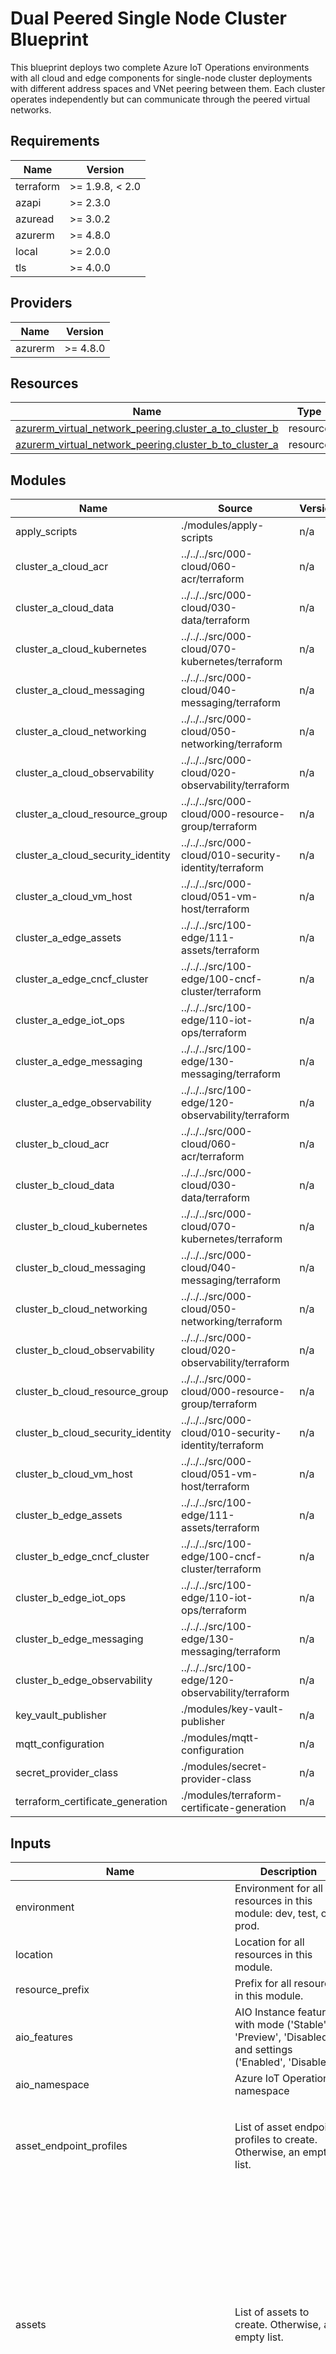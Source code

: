 <!-- BEGIN_TF_DOCS -->
<!-- markdown-table-prettify-ignore-start -->
# Dual Peered Single Node Cluster Blueprint

This blueprint deploys two complete Azure IoT Operations environments with all cloud and edge components
for single-node cluster deployments with different address spaces and VNet peering between them.
Each cluster operates independently but can communicate through the peered virtual networks.

## Requirements

| Name | Version |
|------|---------|
| terraform | >= 1.9.8, < 2.0 |
| azapi | >= 2.3.0 |
| azuread | >= 3.0.2 |
| azurerm | >= 4.8.0 |
| local | >= 2.0.0 |
| tls | >= 4.0.0 |

## Providers

| Name | Version |
|------|---------|
| azurerm | >= 4.8.0 |

## Resources

| Name | Type |
|------|------|
| [azurerm_virtual_network_peering.cluster_a_to_cluster_b](https://registry.terraform.io/providers/hashicorp/azurerm/latest/docs/resources/virtual_network_peering) | resource |
| [azurerm_virtual_network_peering.cluster_b_to_cluster_a](https://registry.terraform.io/providers/hashicorp/azurerm/latest/docs/resources/virtual_network_peering) | resource |

## Modules

| Name | Source | Version |
|------|--------|---------|
| apply\_scripts | ./modules/apply-scripts | n/a |
| cluster\_a\_cloud\_acr | ../../../src/000-cloud/060-acr/terraform | n/a |
| cluster\_a\_cloud\_data | ../../../src/000-cloud/030-data/terraform | n/a |
| cluster\_a\_cloud\_kubernetes | ../../../src/000-cloud/070-kubernetes/terraform | n/a |
| cluster\_a\_cloud\_messaging | ../../../src/000-cloud/040-messaging/terraform | n/a |
| cluster\_a\_cloud\_networking | ../../../src/000-cloud/050-networking/terraform | n/a |
| cluster\_a\_cloud\_observability | ../../../src/000-cloud/020-observability/terraform | n/a |
| cluster\_a\_cloud\_resource\_group | ../../../src/000-cloud/000-resource-group/terraform | n/a |
| cluster\_a\_cloud\_security\_identity | ../../../src/000-cloud/010-security-identity/terraform | n/a |
| cluster\_a\_cloud\_vm\_host | ../../../src/000-cloud/051-vm-host/terraform | n/a |
| cluster\_a\_edge\_assets | ../../../src/100-edge/111-assets/terraform | n/a |
| cluster\_a\_edge\_cncf\_cluster | ../../../src/100-edge/100-cncf-cluster/terraform | n/a |
| cluster\_a\_edge\_iot\_ops | ../../../src/100-edge/110-iot-ops/terraform | n/a |
| cluster\_a\_edge\_messaging | ../../../src/100-edge/130-messaging/terraform | n/a |
| cluster\_a\_edge\_observability | ../../../src/100-edge/120-observability/terraform | n/a |
| cluster\_b\_cloud\_acr | ../../../src/000-cloud/060-acr/terraform | n/a |
| cluster\_b\_cloud\_data | ../../../src/000-cloud/030-data/terraform | n/a |
| cluster\_b\_cloud\_kubernetes | ../../../src/000-cloud/070-kubernetes/terraform | n/a |
| cluster\_b\_cloud\_messaging | ../../../src/000-cloud/040-messaging/terraform | n/a |
| cluster\_b\_cloud\_networking | ../../../src/000-cloud/050-networking/terraform | n/a |
| cluster\_b\_cloud\_observability | ../../../src/000-cloud/020-observability/terraform | n/a |
| cluster\_b\_cloud\_resource\_group | ../../../src/000-cloud/000-resource-group/terraform | n/a |
| cluster\_b\_cloud\_security\_identity | ../../../src/000-cloud/010-security-identity/terraform | n/a |
| cluster\_b\_cloud\_vm\_host | ../../../src/000-cloud/051-vm-host/terraform | n/a |
| cluster\_b\_edge\_assets | ../../../src/100-edge/111-assets/terraform | n/a |
| cluster\_b\_edge\_cncf\_cluster | ../../../src/100-edge/100-cncf-cluster/terraform | n/a |
| cluster\_b\_edge\_iot\_ops | ../../../src/100-edge/110-iot-ops/terraform | n/a |
| cluster\_b\_edge\_messaging | ../../../src/100-edge/130-messaging/terraform | n/a |
| cluster\_b\_edge\_observability | ../../../src/100-edge/120-observability/terraform | n/a |
| key\_vault\_publisher | ./modules/key-vault-publisher | n/a |
| mqtt\_configuration | ./modules/mqtt-configuration | n/a |
| secret\_provider\_class | ./modules/secret-provider-class | n/a |
| terraform\_certificate\_generation | ./modules/terraform-certificate-generation | n/a |

## Inputs

| Name | Description | Type | Default | Required |
|------|-------------|------|---------|:--------:|
| environment | Environment for all resources in this module: dev, test, or prod. | `string` | n/a | yes |
| location | Location for all resources in this module. | `string` | n/a | yes |
| resource\_prefix | Prefix for all resources in this module. | `string` | n/a | yes |
| aio\_features | AIO Instance features with mode ('Stable', 'Preview', 'Disabled') and settings ('Enabled', 'Disabled'). | ```map(object({ mode = optional(string) settings = optional(map(string)) }))``` | `null` | no |
| aio\_namespace | Azure IoT Operations namespace | `string` | `"azure-iot-operations"` | no |
| asset\_endpoint\_profiles | List of asset endpoint profiles to create. Otherwise, an empty list. | ```list(object({ name = string target_address = string endpoint_profile_type = optional(string) method = optional(string) should_enable_opc_asset_discovery = optional(bool) opc_additional_config_string = optional(string) }))``` | `[]` | no |
| assets | List of assets to create. Otherwise, an empty list. | ```list(object({ asset_endpoint_profile_ref = string datasets = optional(list(object({ data_points = list(object({ data_point_configuration = optional(string) data_source = string name = string observability_mode = optional(string) })) name = string })), []) default_datasets_configuration = optional(string) description = optional(string) display_name = optional(string) documentation_uri = optional(string) enabled = optional(bool) hardware_revision = optional(string) manufacturer = optional(string) manufacturer_uri = optional(string) model = optional(string) name = string product_code = optional(string) serial_number = optional(string) software_revision = optional(string) }))``` | `[]` | no |
| cluster\_a\_subnet\_address\_prefixes\_acr | Address prefixes for the ACR subnet. | `list(string)` | ```[ "10.1.2.0/24" ]``` | no |
| cluster\_a\_subnet\_address\_prefixes\_aks | Address prefixes for the AKS subnet. | `list(string)` | ```[ "10.1.3.0/24" ]``` | no |
| cluster\_a\_subnet\_address\_prefixes\_aks\_pod | Address prefixes for the AKS pod subnet. | `list(string)` | ```[ "10.1.4.0/24" ]``` | no |
| cluster\_a\_virtual\_network\_config | Configuration for Cluster A virtual network including address space and subnet prefix. | ```object({ address_space = string subnet_address_prefix = string })``` | ```{ "address_space": "10.1.0.0/16", "subnet_address_prefix": "10.1.1.0/24" }``` | no |
| cluster\_b\_subnet\_address\_prefixes\_acr | Address prefixes for the ACR subnet. | `list(string)` | ```[ "10.2.2.0/24" ]``` | no |
| cluster\_b\_subnet\_address\_prefixes\_aks | Address prefixes for the AKS subnet. | `list(string)` | ```[ "10.2.3.0/24" ]``` | no |
| cluster\_b\_subnet\_address\_prefixes\_aks\_pod | Address prefixes for the AKS pod subnet. | `list(string)` | ```[ "10.2.4.0/24" ]``` | no |
| cluster\_b\_virtual\_network\_config | Configuration for Cluster B virtual network including address space and subnet prefix. | ```object({ address_space = string subnet_address_prefix = string })``` | ```{ "address_space": "10.2.0.0/16", "subnet_address_prefix": "10.2.1.0/24" }``` | no |
| custom\_locations\_oid | The object id of the Custom Locations Entra ID application for your tenant. If none is provided, the script will attempt to retrieve this requiring 'Application.Read.All' or 'Directory.Read.All' permissions. ```sh az ad sp show --id bc313c14-388c-4e7d-a58e-70017303ee3b --query id -o tsv``` | `string` | `null` | no |
| enterprise\_broker\_port | The port number for the enterprise MQTT broker listener | `number` | `28883` | no |
| enterprise\_broker\_tls\_cert\_secret\_name | The name of the Kubernetes secret containing the broker tls certificate | `string` | `"broker-tls-cert"` | no |
| enterprise\_client\_ca\_configmap\_name | The name of the Kubernetes configmap containing the client CA certificate | `string` | `"client-ca"` | no |
| external\_certificates | External certificates to use instead of generating them with Terraform. When null, certificates will be generated using the terraform-certificate-generation module. | ```object({ server_root_ca_cert = string server_root_ca_key = string server_intermediate_ca_cert = string server_intermediate_ca_key = string server_leaf_cert = string server_leaf_key = string client_root_ca_cert = string client_root_ca_key = string client_intermediate_ca_cert = string client_intermediate_ca_key = string client_leaf_cert = string client_leaf_key = string })``` | `null` | no |
| instance | Instance identifier for naming resources: 001, 002, etc... | `string` | `"001"` | no |
| resource\_group\_name\_a | The name for the Cluster A resource group. If not provided, a default name will be generated using resource\_prefix, environment, and instance. | `string` | `null` | no |
| resource\_group\_name\_b | The name for the Cluster B resource group. If not provided, a default name will be generated using resource\_prefix, environment, and instance. | `string` | `null` | no |
| should\_create\_acr\_private\_endpoint | Should create a private endpoint for the Azure Container Registry. Default is false. | `bool` | `false` | no |
| should\_create\_aks | Should create Azure Kubernetes Service. Default is false. | `bool` | `false` | no |
| should\_create\_anonymous\_broker\_listener | Whether to enable an insecure anonymous AIO MQ Broker Listener. (Should only be used for dev or test environments) | `bool` | `false` | no |
| should\_create\_azure\_functions | Whether to create Azure Functions for the clusters. | `bool` | `false` | no |
| should\_deploy\_resource\_sync\_rules | Deploys resource sync rules if set to true. | `bool` | `false` | no |
| should\_enable\_opc\_ua\_simulator | Should create an OPC UA Simulator. Default is false. | `bool` | `false` | no |
| should\_get\_custom\_locations\_oid | Whether to get Custom Locations Object ID using Terraform's azuread provider. (Otherwise, provided by 'custom\_locations\_oid' or `az connectedk8s enable-features` for custom-locations on cluster setup if not provided.) | `bool` | `true` | no |
| site\_client\_secret\_name | The name of the Kubernetes secret containing the client certificate and key | `string` | `"client-secret"` | no |
| site\_tls\_ca\_configmap\_name | The name of the Kubernetes configmap containing the TLS CA certificate | `string` | `"tls-ca-configmap"` | no |
| use\_existing\_resource\_group\_a | Whether to use an existing resource group for Cluster A instead of creating a new one. When true, the component will look up a resource group with the specified or generated name instead of creating it. | `bool` | `false` | no |
| use\_existing\_resource\_group\_b | Whether to use an existing resource group for Cluster B instead of creating a new one. When true, the component will look up a resource group with the specified or generated name instead of creating it. | `bool` | `false` | no |

## Outputs

| Name | Description |
|------|-------------|
| cluster\_a\_aio\_instance | The Cluster A AIO instance. |
| cluster\_a\_arc\_connected\_cluster | The Cluster A Arc connected cluster. |
| cluster\_a\_azure\_arc\_proxy\_command | The AZ CLI command to proxy to the Cluster A Arc Connected cluster. |
| cluster\_a\_resource\_group | The Cluster A resource group. |
| cluster\_a\_virtual\_network | The Cluster A virtual network. |
| cluster\_b\_aio\_instance | The Cluster B AIO instance. |
| cluster\_b\_arc\_connected\_cluster | The Cluster B Arc connected cluster. |
| cluster\_b\_azure\_arc\_proxy\_command | The AZ CLI command to proxy to the Cluster B Arc Connected cluster. |
| cluster\_b\_resource\_group | The Cluster B resource group. |
| cluster\_b\_virtual\_network | The Cluster B virtual network. |
| secret\_provider\_class\_status | Status of the secret provider class configuration. |
| vnet\_peering\_cluster\_a\_to\_cluster\_b | The virtual network peering from Cluster A to Cluster B. |
| vnet\_peering\_cluster\_b\_to\_cluster\_a | The virtual network peering from Cluster B to Cluster A. |
<!-- markdown-table-prettify-ignore-end -->
<!-- END_TF_DOCS -->
